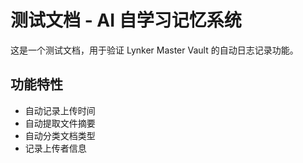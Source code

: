 # 测试文档 - AI 自学习记忆系统

这是一个测试文档，用于验证 Lynker Master Vault 的自动日志记录功能。

## 功能特性
- 自动记录上传时间
- 自动提取文件摘要
- 自动分类文档类型
- 记录上传者信息
